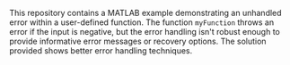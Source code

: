 This repository contains a MATLAB example demonstrating an unhandled error within a user-defined function. The function `myFunction` throws an error if the input is negative, but the error handling isn't robust enough to provide informative error messages or recovery options. The solution provided shows better error handling techniques.